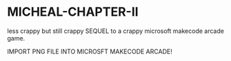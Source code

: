 # MICHEAL-CHAPTER-II
less crappy but still crappy SEQUEL to a crappy microsoft makecode arcade game.

IMPORT PNG FILE INTO MICROSFT MAKECODE ARCADE!
